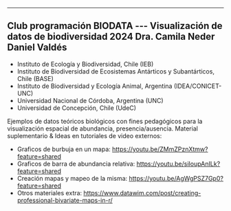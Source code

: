 ----
Club programación BIODATA --- Visualización de datos de biodiversidad 2024
Dra. Camila Neder
Daniel Valdés
------

- Instituto de Ecología y Biodiversidad, Chile (IEB)
- Instituto de Biodiversidad de Ecosistemas Antárticos y Subantárticos, Chile (BASE)
- Instituto de Biodiversidad y Ecología Animal, Argentina (IDEA/CONICET-UNC)
- Universidad Nacional de Córdoba, Argentina (UNC)
- Universidad de Concepción, Chile (UdeC)


Ejemplos de datos teóricos biológicos con fines pedagógicos para la visualización espacial de abundancia, presencia/ausencia.
Material suplementario & Ideas en tutoriales de video externos:
* Graficos de burbuja en un mapa: https://youtu.be/ZMmZPznXtmw?feature=shared
* Graficos de barra de abundancia relativa: https://youtu.be/siIoupAnILk?feature=shared
* Creación mapas y mapeo de la misma: https://youtu.be/AgWgPSZ7Gp0?feature=shared
* Otros materiales extra: https://www.datawim.com/post/creating-professional-bivariate-maps-in-r/
